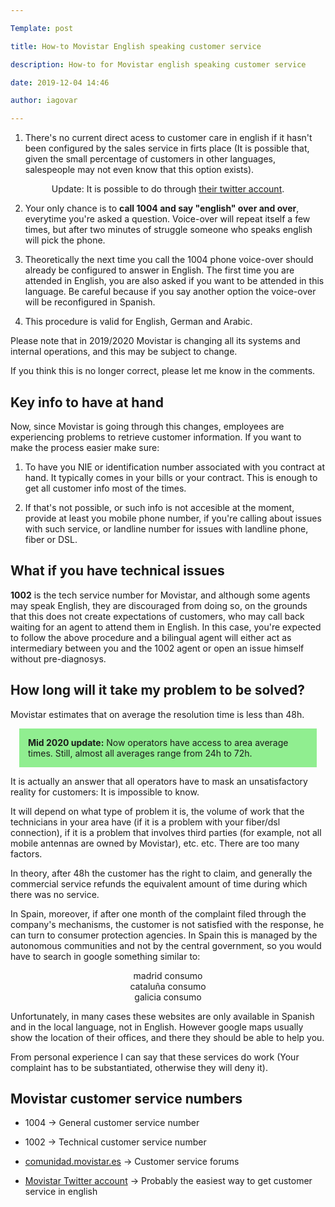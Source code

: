 ```yaml
---

Template: post

title: How-to Movistar English speaking customer service

description: How-to for Movistar english speaking customer service

date: 2019-12-04 14:46

author: iagovar

---
```


1. There's no current direct acess to customer care in english if it hasn't been configured by the sales service in firts place (It is possible that, given the small percentage of customers in other languages, salespeople may not even know that this option exists).

<center>Update: It is possible to do through <a href="https://twitter.com/movistar_es">their twitter account</a>.</center>

2. Your only chance is to <b>call 1004 and say "english" over and over</b>, everytime you're asked a question. Voice-over will repeat itself a few times, but after two minutes of struggle someone who speaks english will pick the phone.

3. Theoretically the next time you call the 1004 phone voice-over should already be configured to answer in English. The first time you are attended in English, you are also asked if you want to be attended in this language. Be careful because if you say another option the voice-over will be reconfigured in Spanish.

4. This procedure is valid for English, German and Arabic. 

Please note that in 2019/2020 Movistar is changing all its systems and internal operations, and this may be subject to change.

If you think this is no longer correct, please let me know in the comments.

## Key info to have at hand

Now, since Movistar is going through this changes, employees are experiencing problems to retrieve customer information. If you want to make the process easier make sure:

1. To have you NIE or identification number associated with you contract at hand. It typically comes in your bills or your contract. This is enough to get all customer info most of the times.

2. If that's not possible, or such info is not accesible at the moment, provide at least you mobile phone number, if you're calling about issues with such service, or landline number for issues with landline phone, fiber or DSL.

## What if you have technical issues

<b>1002</b> is the tech service number for Movistar, and although some agents may speak English, they are discouraged from doing so, on the grounds that this does not create expectations of customers, who may call back waiting for an agent to attend them in English. In this case, you're expected to follow the above procedure and a bilingual agent will either act as intermediary between you and the 1002 agent or open an issue himself without pre-diagnosys.

## How long will it take my problem to be solved?

Movistar estimates that on average the resolution time is less than 48h. 

<div style="margin:1em;padding:1em;background-color:lightgreen;">
	<strong>Mid 2020 update:</strong> Now operators have access to area average times. Still, almost all averages range from 24h to 72h.
</div>

It is actually an answer that all operators have to mask an unsatisfactory reality for customers: It is impossible to know.

It will depend on what type of problem it is, the volume of work that the technicians in your area have (if it is a problem with your fiber/dsl connection), if it is a problem that involves third parties (for example, not all mobile antennas are owned by Movistar), etc. etc. There are too many factors.

In theory, after 48h the customer has the right to claim, and generally the commercial service refunds the equivalent amount of time during which there was no service.

In Spain, moreover, if after one month of the complaint filed through the company's mechanisms, the customer is not satisfied with the response, he can turn to consumer protection agencies. In Spain this is managed by the autonomous communities and not by the central government, so you would have to search in google something similar to:

<center>
	madrid consumo
	<br>
	cataluña consumo
	<br>
	galicia consumo
</center>

Unfortunately, in many cases these websites are only available in Spanish and in the local language, not in English. However google maps usually show the location of their offices, and there they should be able to help you.

From personal experience I can say that these services do work (Your complaint has to be substantiated, otherwise they will deny it).

## Movistar customer service numbers

- 1004 -> General customer service number

- 1002 -> Technical customer service number

- <a href="https://comunidad.movistar.es/">comunidad.movistar.es</a> -> Customer service forums

- <a href="https://twitter.com/movistar_es">Movistar Twitter account</a> -> Probably the easiest way to get customer service in english